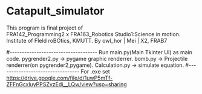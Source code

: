 # Catapult_simulator
This program is final project of  
FRA142_Programming2 x  FRA163_Robotics Studio1:Science in motion. 
Institute of FIeld roBOtics, KMUTT. 
By owl_hor | Mei | X2, FRAB7 

#------------------------------------
Run main.py(Main Tkinter UI) as main code.
pygrender2.py -> pygame graphic renderrer.
bomb.py -> Projectile renderrer(on pygrender2,pygame).
Calculation.py -> simulate equation.
#---------------------------------
For .exe set
https://drive.google.com/file/d/1uwP5mTf-ZFFnGcxluyPPSZvzEdi__LQw/view?usp=sharing
